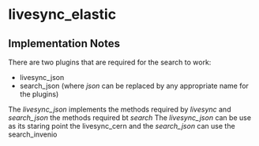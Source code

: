 # livesync_elastic

## Implementation Notes

There are two plugins that are required for the search to work:
- livesync_json
- search_json
(where _json_ can be replaced by any appropriate name for the plugins)

The _livesync_json_ implements the methods required by _livesync_ and _search_json_ the methods required bt _search_
The _livesync_json_ can be use as its staring point the livesync_cern and the _search_json_ can use the search_invenio
